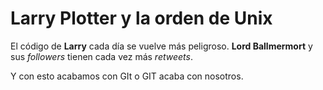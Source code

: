 # Larry Plotter y la orden de Unix 

El código de **Larry** cada día se vuelve más peligroso. **Lord Ballmermort** y sus *followers* tienen cada vez más *retweets*.

Y con esto acabamos con GIt o GIT acaba con nosotros. 